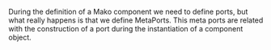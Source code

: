 During the definition of a Mako component we need to define ports, but what really happens is that we define MetaPorts. This meta ports are related with the construction of a port during the instantiation of a component object. 
